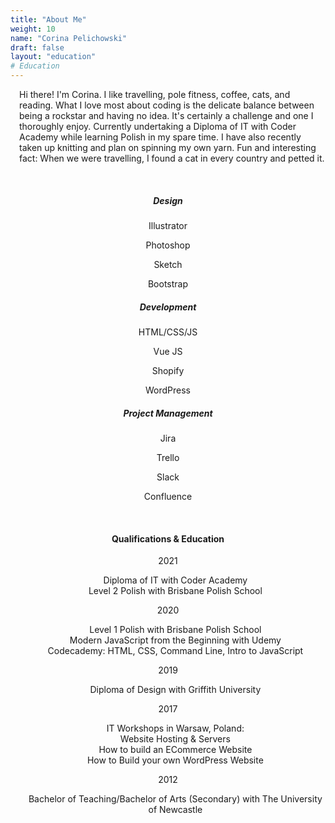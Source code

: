 ```yaml
---
title: "About Me"
weight: 10
name: "Corina Pelichowski"
draft: false
layout: "education"
# Education
---
```

<div class="container">
   <p style="margin-left: 1em;">
        Hi there! I'm Corina. I like travelling, pole fitness, coffee, cats, and reading. What I love most about coding is the delicate balance between being a rockstar and having no idea. It's certainly a challenge and one I thoroughly enjoy. Currently undertaking a Diploma of IT with Coder Academy while learning Polish in my spare time. I have also recently taken up knitting and plan on spinning my own yarn. Fun and interesting fact: When we were travelling, I found a cat in every country and petted it.
    </p>
    <br>
    <div class="card-group" style="text-align: center;">
      <div class="card">
        <div class="card-body">
          <h5 class="card-title">Design</h5>
          <p class="card-text">
            <p>Illustrator</p>
            <p>Photoshop</p>
            <p>Sketch</p>
            <p>Bootstrap</p>
          </p>
        </div>
      </div>
      <div class="card">
        <div class="card-body">
          <h5 class="card-title">Development</h5>
          <p class="card-text">
            <p>HTML/CSS/JS</p>
            <p>Vue JS</p>
            <p>Shopify</p>
            <p>WordPress</p>
          </p>
        </div>
      </div>
      <div class="card">
        <div class="card-body">
          <h5 class="card-title">Project Management</h5>
          <p class="card-text">
            <p>Jira</p>
            <p>Trello</p>
            <p>Slack</p>
            <p>Confluence</p>
          </p>
        </div>
      </div>
    </div>
    <br>
    <div class="row" style="text-align: center">
    <div class="col"></div>
    <div class="col-10"> <!--Education and Qualifications column -->
      <h4>Qualifications & Education</h4>
      <p class="year">2021</p>
      <ul style="list-style-type:none;">
        <li>Diploma of IT with Coder Academy</li>
        <li>Level 2 Polish with Brisbane Polish School</li>
      </ul>
      <p class="year">2020</p>
        <ul style="list-style-type:none;">
          <li>Level 1 Polish with Brisbane Polish School</li>
          <li>Modern JavaScript from the Beginning with Udemy</li>
          <li>Codecademy: HTML, CSS, Command Line, Intro to JavaScript</li>
        </ul>
      <p class="year">2019</p>
        <ul style="list-style-type:none;">
          <li>Diploma of Design with Griffith University</li>
        </ul>
      <p class="year">2017</p>
        <ul style="list-style-type:none;">
          <li>IT Workshops in Warsaw, Poland:</li>
            <li>Website Hosting & Servers</li>
            <li>How to build an ECommerce Website</li>
            <li>How to Build your own WordPress Website</li>  
        </ul>
        <p class="year">2012</p>
          <ul style="list-style-type:none;">
            <li>Bachelor of Teaching/Bachelor of Arts (Secondary) with The University of Newcastle</li>
          </ul>
    </div> <!--/Education and Qualifications column -->
    <div class="col"></div>
  </div> 
</div>